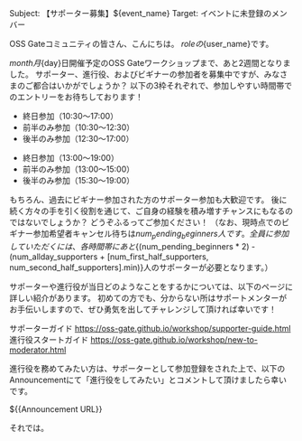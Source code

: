 Subject: 【サポーター募集】${event_name}
Target: イベントに未登録のメンバー

OSS Gateコミュニティの皆さん、こんにちは。
${role}の${user_name}です。

${month}月${day}日開催予定のOSS Gateワークショップまで、あと2週間となりました。
サポーター、進行役、およびビギナーの参加者を募集中ですが、みなさまのご都合はいかがでしょうか？
以下の3枠それぞれで、参加しやすい時間帯でのエントリーをお待ちしております！

<!-- 10:30 開始回の場合 -->
* 終日参加（10:30～17:00）
* 前半のみ参加（10:30～12:30）
* 後半のみ参加（12:30～17:00）

<!-- 13:00 開始回の場合 -->
* 終日参加（13:00～19:00）
* 前半のみ参加（13:00～15:00）
* 後半のみ参加（15:30～19:00）

もちろん、過去にビギナー参加された方のサポーター参加も大歓迎です。
後に続く方々の手を引く役割を通じて、ご自身の経験を積み増すチャンスにもなるのではないでしょうか？
どうぞふるってご参加ください！
（なお、現時点でのビギナー参加希望者キャンセル待ちは${num_pending_beginners}人です。全員に参加していただくには、各時間帯にあと${(num_pending_beginners * 2) - (num_allday_supporters + [num_first_half_supporters, num_second_half_supporters].min)}人のサポーターが必要となります。）

サポーターや進行役が当日どのようなことをするかについては、以下のページに詳しい紹介があります。
初めての方でも、分からない所はサポートメンターがお手伝いしますので、ぜひ勇気を出してチャレンジして頂ければ幸いです！

サポーターガイド
https://oss-gate.github.io/workshop/supporter-guide.html
進行役スタートガイド
https://oss-gate.github.io/workshop/new-to-moderator.html

進行役を務めてみたい方は、サポーターとして参加登録をされた上で、以下のAnnouncementにて「進行役をしてみたい」とコメントして頂けましたら幸いです。

${{Announcement URL}}

それでは。
